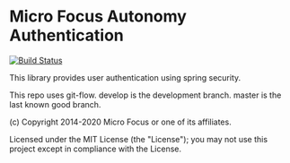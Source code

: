 # Micro Focus Autonomy Authentication

[![Build Status](https://travis-ci.org/microfocus-idol/java-configuration-authentication.svg?branch=master)](https://travis-ci.org/microfocus-idol/java-configuration-authentication)

This library provides user authentication using spring security.

This repo uses git-flow. develop is the development branch. master is the last known good branch.

(c) Copyright 2014-2020 Micro Focus or one of its affiliates.

Licensed under the MIT License (the "License"); you may not use this project except in compliance with the License.
